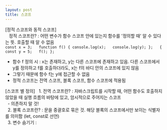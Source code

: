 ```yaml
---
layout: post
title: 스코프   
---
```


[정적 스코프와 동적 스코프]   
&nbsp;&nbsp; 정적 스코프란? : 어떤 변수가 함수 스코프 안에 있는지 함수를 '정의할 때' 알 수 있다는 뜻. 호출할 때 알 수 없음  
`const x = 3;  
function f() { console.log(x);  
               console.log(y); };  
{ const y = 5;  
  f(); }; `  
- 함수 f 정의 시 : x는 존재하고, y는 다른 스코프에 존재하고 있음. 다른 스코프에서 y를 정의하고 f를 호출하더라도, x는 f의 바디 안의 스코프에 있지 않음  
- 그렇기 때문에 함수 f는 y에 접근할 수 없음  
- 정적 스코프는 전역 스코프, 블록 스코프, 함수 스코프에 적용됨 


[스코프 별 정의]
&nbsp;&nbsp;1. 전역 스코프란? : 자바스크립트를 시작할 때, 어떤 함수도 호출하지 않았을 때 실행 흐름의 바탕에 있고, 암시적으로 주어지는 스코프  
&nbsp;&nbsp;- 의존하지 말 것!  
&nbsp;&nbsp;2. 블록 스코프란? : 문을 중괄호로 묶은 것. 해당 블록의 스코프에서만 보이는 식별자를 의미함 (let, const로 선언)  
&nbsp;&nbsp;3. 변수 숨기기 : 



